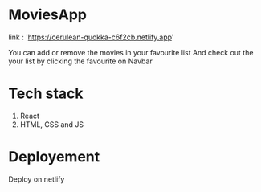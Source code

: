 # MoviesApp
link : 'https://cerulean-quokka-c6f2cb.netlify.app'

 You can add or remove the movies in your favourite list 
 And check out the your list by clicking the favourite on Navbar

# Tech stack
1. React 
2. HTML, CSS and JS


# Deployement
Deploy on netlify
